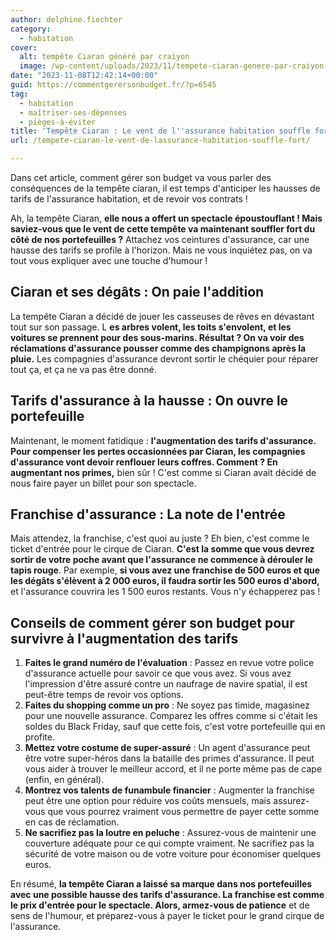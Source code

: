 ```yaml
---
author: delphine.fiechter
category:
  - habitation
cover:
  alt: tempête Ciaran généré par craiyon
  image: /wp-content/uploads/2023/11/tempete-ciaran-genere-par-craiyon-2.png
date: "2023-11-08T12:42:14+00:00"
guid: https://commentgerersonbudget.fr/?p=6545
tag:
  - habitation
  - maîtriser-ses-dépenses
  - pièges-à-éviter
title: 'Tempête Ciaran : Le vent de l''assurance habitation souffle fort !'
url: /tempete-ciaran-le-vent-de-lassurance-habitation-souffle-fort/

---
```

Dans cet article, comment gérer son budget va vous parler des conséquences de la tempête ciaran, il est temps d'anticiper les hausses de tarifs de l'assurance habitation, et de revoir vos contrats !

Ah, la tempête Ciaran, **elle nous a offert un spectacle époustouflant ! Mais saviez-vous que le vent de cette tempête va maintenant souffler fort du côté de nos portefeuilles ?** Attachez vos ceintures d'assurance, car une hausse des tarifs se profile à l'horizon. Mais ne vous inquiétez pas, on va tout vous expliquer avec une touche d'humour !

## **Ciaran et ses dégâts : On paie l'addition**

La tempête Ciaran a décidé de jouer les casseuses de rêves en dévastant tout sur son passage. L **es arbres volent, les toits s'envolent, et les voitures se prennent pour des sous-marins. Résultat ? On va voir des réclamations d'assurance pousser comme des champignons après la pluie.** Les compagnies d'assurance devront sortir le chéquier pour réparer tout ça, et ça ne va pas être donné.

## **Tarifs d'assurance à la hausse : On ouvre le portefeuille**

Maintenant, le moment fatidique : **l'augmentation des tarifs d'assurance. Pour compenser les pertes occasionnées par Ciaran, les compagnies d'assurance vont devoir renflouer leurs coffres. Comment ? En augmentant nos primes,** bien sûr ! C'est comme si Ciaran avait décidé de nous faire payer un billet pour son spectacle.

## **Franchise d'assurance : La note de l'entrée**

Mais attendez, la franchise, c'est quoi au juste ? Eh bien, c'est comme le ticket d'entrée pour le cirque de Ciaran. **C'est la somme que vous devrez sortir de votre poche avant que l'assurance ne commence à dérouler le tapis rouge**. Par exemple, **si vous avez une franchise de 500 euros et que les dégâts s'élèvent à 2 000 euros, il faudra sortir les 500 euros d'abord,** et l'assurance couvrira les 1 500 euros restants. Vous n'y échapperez pas !

## **Conseils de comment gérer son budget pour survivre à l'augmentation des tarifs**

1. **Faites le grand numéro de l'évaluation** : Passez en revue votre police d'assurance actuelle pour savoir ce que vous avez. Si vous avez l'impression d'être assuré contre un naufrage de navire spatial, il est peut-être temps de revoir vos options.
1. **Faites du shopping comme un pro** : Ne soyez pas timide, magasinez pour une nouvelle assurance. Comparez les offres comme si c'était les soldes du Black Friday, sauf que cette fois, c'est votre portefeuille qui en profite.
1. **Mettez votre costume de super-assuré** : Un agent d'assurance peut être votre super-héros dans la bataille des primes d'assurance. Il peut vous aider à trouver le meilleur accord, et il ne porte même pas de cape (enfin, en général).
1. **Montrez vos talents de funambule financier** : Augmenter la franchise peut être une option pour réduire vos coûts mensuels, mais assurez-vous que vous pourrez vraiment vous permettre de payer cette somme en cas de réclamation.
1. **Ne sacrifiez pas la loutre en peluche** : Assurez-vous de maintenir une couverture adéquate pour ce qui compte vraiment. Ne sacrifiez pas la sécurité de votre maison ou de votre voiture pour économiser quelques euros.

En résumé, **la tempête Ciaran a laissé sa marque dans nos portefeuilles avec une possible hausse des tarifs d'assurance. La franchise est comme le prix d'entrée pour le spectacle. Alors, armez-vous de patience** et de sens de l'humour, et préparez-vous à payer le ticket pour le grand cirque de l'assurance.
